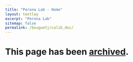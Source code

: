 ```yaml
---
title: "Perona Lab - Home"
layout: textlay
excerpt: "Perona Lab"
sitemap: false
permalink: /bouguetj/calib_doc/
---
```


# This page has been [archived](https://data.caltech.edu/records/20164).
